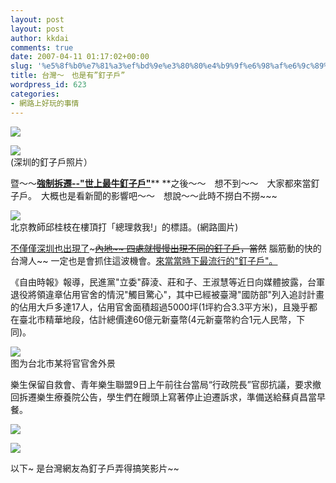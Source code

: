 ```yaml
---
layout: post
layout: post
author: kkdai
comments: true
date: 2007-04-11 01:17:02+00:00
slug: '%e5%8f%b0%e7%81%a3%ef%bd%9e%e3%80%80%e4%b9%9f%e6%98%af%e6%9c%89%e9%87%98%e5%ad%90%e6%88%b6'
title: 台灣～　也是有”釘子戶”
wordpress_id: 623
categories:
- 網路上好玩的事情
---
```


[![](http://epochtimes.com/i6/704021606071002--ss.jpg)](http://epochtimes.com/i6/704021606071002.jpg)

[![](http://epochtimes.com/i6/704021605521002--ss.jpg)](http://epochtimes.com/i6/704021605521002.jpg)  
(深圳的釘子戶照片）

暨～～[**強制拆遷--"世上最牛釘子戶"**](http://www.evanlin.com/blog/archives/000716.html)** **之後～～　想不到～～　大家都來當釘子戶。　大概也是看新聞的影響吧～～　想說～～此時不撈白不撈~~~ 

[![](http://epochtimes.com/i6/704081959581779--ss.jpg)](http://epochtimes.com/i6/704081959581779.jpg)  
北京教師邱桂枝在樓頂打「總理救我!」的標語。(網路圖片)

[不僅僅深圳也出現了](http://epochtimes.com/b5/7/4/3/n1666522.htm)~~~[內地~~ 四處就慢慢出現不同的釘子戶](http://epochtimes.com/b5/7/4/9/n1672301.htm)，當然~~ 腦筋動的快的台灣人~~ 一定也是會抓住這波機會。[來當當時下最流行的"釘子戶"。](http://mil.nen.com.cn/72351210887184384/20070406/2195001.shtml)

《自由時報》報導，民進黨"立委"薛淩、莊和子、王淑慧等近日向媒體披露，台軍退役將領違章佔用官舍的情況"觸目驚心"，其中已經被臺灣"國防部"列入追討計畫的佔用大戶多達17人，佔用官舍面積超過5000坪(1坪約合3.3平方米)，且幾乎都在臺北市精華地段，估計總價達60億元新臺幣(4元新臺幣約合1元人民幣，下同)。

![](http://mil.nen.com.cn/72351210887184384/20070406/825185.jpg)  
图为台北市某将官官舍外景　　

樂生保留自救會、青年樂生聯盟9日上午前往台當局“行政院長”官邸抗議，要求撤回拆遷樂生療養院公告，學生們在饅頭上寫著停止迫遷訴求，準備送給蘇貞昌當早餐。

![](http://www.chinanews.com.cn/tw/tppd/news/2007/04-09/U102P4T8D911595F107DT20070409195228.jpg)  
  
  
  
![](http://www.chinanews.com.cn/tw/tppd/news/2007/04-09/U102P4T8D911595F116DT20070409195228.jpg)

以下~ 是台灣網友為釘子戶弄得搞笑影片~~
